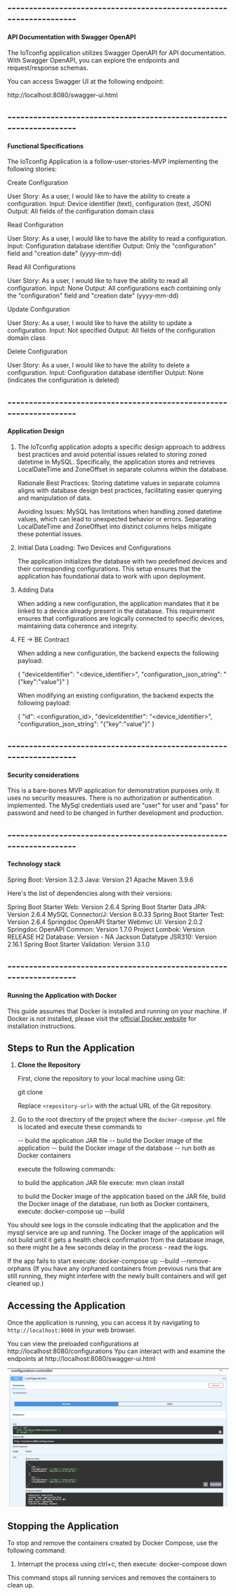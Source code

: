 ## ------------------------------------------------------------------- ##

#### API Documentation with Swagger OpenAPI

The IoTconfig application utilizes Swagger OpenAPI for API documentation. With Swagger OpenAPI, you can explore the
endpoints and request/response schemas.

You can access Swagger UI at the following endpoint:

http://localhost:8080/swagger-ui.html

## ------------------------------------------------------------------- ##

#### Functional Specifications

The IoTconfig Application is a follow-user-stories-MVP implementing the following stories:

Create Configuration

User Story: As a user, I would like to have the ability to create a configuration.
Input: Device identifier (text), configuration (text, JSON)
Output: All fields of the configuration domain class

Read Configuration

User Story: As a user, I would like to have the ability to read a configuration.
Input: Configuration database identifier
Output: Only the "configuration" field and "creation date" (yyyy-mm-dd)

Read All Configurations

User Story: As a user, I would like to have the ability to read all configuration.
Input: None
Output: All configurations each containing only the "configuration" field and "creation date" (yyyy-mm-dd)

Update Configuration

User Story: As a user, I would like to have the ability to update a configuration.
Input: Not specified
Output: All fields of the configuration domain class

Delete Configuration

User Story: As a user, I would like to have the ability to delete a configuration.
Input: Configuration database identifier
Output: None (indicates the configuration is deleted)

## ------------------------------------------------------------------- ##

#### Application Design

1. The IoTconfig application adopts a specific design approach to address best practices and avoid potential issues
   related to storing zoned datetime in MySQL. Specifically, the application stores and retrieves LocalDateTime and
   ZoneOffset in separate columns within the database.

   Rationale
   Best Practices: Storing datetime values in separate columns aligns with database design best practices, facilitating
   easier querying and manipulation of data.

   Avoiding Issues: MySQL has limitations when handling zoned datetime values, which can lead to unexpected behavior or
   errors. Separating LocalDateTime and ZoneOffset into distinct columns helps mitigate these potential issues.

2. Initial Data Loading: Two Devices and Configurations

   The application initializes the database with two predefined devices and their corresponding configurations. This
   setup ensures that the application has foundational data to work with upon deployment.

3. Adding Data

   When adding a new configuration, the application mandates that it be linked to a device
   already present in the database. This requirement ensures that configurations are logically connected to specific
   devices, maintaining data coherence and integrity.

4. FE -> BE Contract

   When adding a new configuration, the backend expects the following payload:

   {
   "deviceIdentifier": "<device_identifier>",
   "configuration_json_string": "{\"key\":\"value\"}"
   }

   When modifying an existing configuration, the backend expects the following payload:

   {
   "id": <configuration_id>,
   "deviceIdentifier": "<device_identifier>",
   "configuration_json_string": "{\"key\":\"value\"}"
   }

## ------------------------------------------------------------------- ##

#### Security considerations

This is a bare-bones MVP application for demonstration purposes only. It uses no security measures. There is no
authorization or authentication implemented. The MySql credentials used are "user" for user and "pass" for password and
need to be changed in further development and production.

## ------------------------------------------------------------------- ##

#### Technology stack

Spring Boot: Version 3.2.3
Java: Version 21
Apache Maven 3.9.6

Here's the list of dependencies along with their versions:

Spring Boot Starter Web: Version 2.6.4
Spring Boot Starter Data JPA: Version 2.6.4
MySQL Connector/J: Version 8.0.33
Spring Boot Starter Test: Version 2.6.4
Springdoc OpenAPI Starter Webmvc UI: Version 2.0.2
Springdoc OpenAPI Common: Version 1.7.0
Project Lombok: Version RELEASE
H2 Database: Version - NA
Jackson Datatype JSR310: Version 2.16.1
Spring Boot Starter Validation: Version 3.1.0

## ------------------------------------------------------------------- ##

#### Running the Application with Docker

This guide assumes that Docker is installed and running on your machine. If Docker is not installed, please visit
the [official Docker website](https://www.docker.com/get-started) for installation instructions.

## Steps to Run the Application

1. **Clone the Repository**

   First, clone the repository to your local machine using Git:

   git clone <repository-url>

   Replace `<repository-url>` with the actual URL of the Git repository.

2. Go to the root directory of the project where the `docker-compose.yml` file is located and execute these commands
   to

   -- build the application JAR file
   -- build the Docker image of the application
   -- build the Docker image of the database
   -- run both as Docker containers

   execute the following commands:

   to build the application JAR file execute:
   mvn clean install

   to build the Docker image of the application based on the JAR file, build the Docker image of the database, run both
   as Docker containers, execute:
   docker-compose up --build

You should see logs in the console indicating that the application and the mysql service are up and running. The Docker
image of the application will not build until it gets a health check confirmation from the database image, so there
might be a few seconds delay in the process - read the logs.

If the app fails to start execute:
docker-compose up --build --remove-orphans
(If you have any orphaned containers from previous runs that are still running, they might
interfere with the newly built containers and will get cleaned up.)

## Accessing the Application

Once the application is running, you can access it by navigating to `http://localhost:8080` in your web browser.

You can view the preloaded configurations at http://localhost:8080/configurations
Ypu can interact with and examine the endpoints at http://localhost:8080/swagger-ui.html

![Swagger-ui.png](Swagger-ui.png)


## Stopping the Application

To stop and remove the containers created by Docker Compose, use the following command:

1. Interrupt the process using ctrl+c, then execute:
   docker-compose down

This command stops all running services and removes the containers to clean up.


